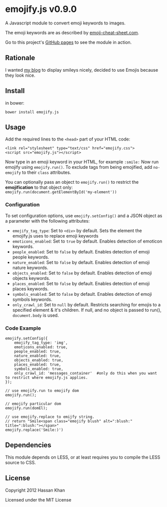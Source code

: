 emojify.js v0.9.0
==========

A Javascript module to convert emoji keywords to images.

The emoji keywords are as described by [emoji-cheat-sheet.com](http://www.emoji-cheat-sheet.com).

Go to this project's [GitHub pages](http://hassankhan.github.com/emojify.js) to see the module in action.


## Rationale
I wanted [my blog](http://hassankhan.me) to display smileys nicely, decided to use Emojis because they look nice.

## Install

in bower:

    bower install emojify.js


## Usage
Add the required lines to the ``<head>`` part of your HTML code:

    <link rel="stylesheet" type="text/css" href="emojify.css">
    <script src="emojify.js"></script>

Now type in an emoji keyword in your HTML, for example ``:smile:``
Now run emojify using ``emojify.run()``.
To exclude tags from being emojified, add ``no-emojify`` to their ``class`` attributes.

You can optionally pass an object to ``emojify.run()`` to restrict the **emojification** to that object only: ``emojify.run(document.getElementById('my-element'))``

### Configuration
To set configuration options, use `emojify.setConfig()` and a JSON object as a parameter with the following attributes:
* ``emojify_tag_type``: Set to `<div>` by default. Sets the element the emojify.js uses to replace emoji keywords
* ``emoticons_enabled``: Set to `true` by default. Enables detection of emoticon keywords.
* ``people_enabled``: Set to `false` by default. Enables detection of emoji people keywords.
* ``nature_enabled``: Set to `false` by default. Enables detection of emoji nature keywords.
* ``objects_enabled``: Set to `false` by default. Enables detection of emoji objects keywords.
* ``places_enabled``: Set to `false` by default. Enables detection of emoji places keywords.
* ``symbols_enabled``: Set to `false` by default. Enables detection of emoji symbols keywords.
* ``only_crawl_id``: Set to `null` by default. Restricts searching for emojis to a specified element & it's children.  If null, and no object is passed to run(), `document.body` is used.

### Code Example

    emojify.setConfig({
        emojify_tag_type: 'img',
        emoticons_enabled: true,
        people_enabled: true,
        nature_enabled: true,
        objects_enabled: true,
        places_enabled: true,
        symbols_enabled: true,
        only_crawl_id: 'messages_container'  #only do this when you want to restrict where emojify.js applies.
    });
    
    // use emojify.run to emojify dom
    emojify.run();
    
    // emojify particular dom
    emojify.run(domEl);
    
    // use emojify.replace to emijfy string.
    // return "Smile<span class="emojify blush" alt=":blush:" title=":blush:"></span>"
    emojify.replace('Smile:)')

## Dependencies
This module depends on LESS, or at least requires you to compile the LESS source to CSS.


## License
Copyright 2012 Hassan Khan

Licensed under the MIT License
